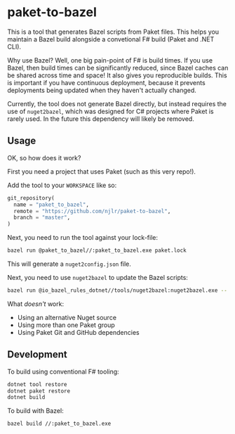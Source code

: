 # paket-to-bazel

This is a tool that generates Bazel scripts from Paket files. This helps you maintain a Bazel build alongside a convetional F# build (Paket and .NET CLI).

Why use Bazel? Well, one big pain-point of F# is build times. If you use Bazel, then build times can be significantly reduced, since Bazel caches can be shared across time and space! It also gives you reproducible builds. This is important if you have continuous deployment, because it prevents deployments being updated when they haven't actually changed.

Currently, the tool does not generate Bazel directly, but instead requires the use of `nuget2bazel`, which was designed for C# projects where Paket is rarely used. In the future this dependency will likely be removed.

## Usage

OK, so how does it work?

First you need a project that uses Paket (such as this very repo!).

Add the tool to your `WORKSPACE` like so:

```python
git_repository(
  name = "paket_to_bazel",
  remote = "https://github.com/njlr/paket-to-bazel",
  branch = "master",
)
```

Next, you need to run the tool against your lock-file:

```bash
bazel run @paket_to_bazel//:paket_to_bazel.exe paket.lock
```

This will generate a `nuget2config.json` file.

Next, you need to use `nuget2bazel` to update the Bazel scripts:

```bash
bazel run @io_bazel_rules_dotnet//tools/nuget2bazel:nuget2bazel.exe -- sync -p $PWD
```

What *doesn't* work:

 * Using an alternative Nuget source
 * Using more than one Paket group
 * Using Paket Git and GitHub dependencies

## Development

To build using conventional F# tooling:

```bash
dotnet tool restore
dotnet paket restore
dotnet build
```

To build with Bazel:

```bash
bazel build //:paket_to_bazel.exe
```

